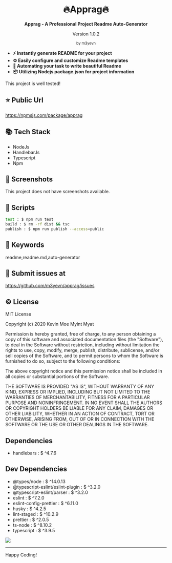 <div style="display:flex; flex-direction:column; justify-content:center;align-items:center;text-align:center">
<h1>🔥Apprag🔥</h1>
<b>Apprag - A Professional Project Readme Auto-Generator</b>
<p>Version 1.0.2</p>
<small>by m3yevn</small>
</div>

 - **⚡ Instantly generate README for your project**
 - **⚙️ Easily configure and customize Readme templates**
 - **🦾 Automating your task to write beautiful Readme**
 - **📦 Utilizing Nodejs package.json for project information**


This project is well tested!

## ⭐ Public Url

https://npmsjs.com/package/apprag

## 📚 Tech Stack

 - NodeJs
 - HandlebarJs
 - Typescript
 - Npm


## 📸 Screenshots

This project does not have screenshots available.

## 📜 Scripts

```sh
test : $ npm run test
build : $ rm -rf dist && tsc
publish : $ npm run publish --access=public

```

## 🔑 Keywords

readme,readme.md,auto-generator

## 👾 Submit issues at

https://github.com/m3yevn/apprag/issues

## ©️ License

MIT License

Copyright (c) 2020 Kevin Moe Myint Myat

Permission is hereby granted, free of charge, to any person obtaining a copy
of this software and associated documentation files (the &quot;Software&quot;), to deal
in the Software without restriction, including without limitation the rights
to use, copy, modify, merge, publish, distribute, sublicense, and/or sell
copies of the Software, and to permit persons to whom the Software is
furnished to do so, subject to the following conditions:

The above copyright notice and this permission notice shall be included in all
copies or substantial portions of the Software.

THE SOFTWARE IS PROVIDED &quot;AS IS&quot;, WITHOUT WARRANTY OF ANY KIND, EXPRESS OR
IMPLIED, INCLUDING BUT NOT LIMITED TO THE WARRANTIES OF MERCHANTABILITY,
FITNESS FOR A PARTICULAR PURPOSE AND NONINFRINGEMENT. IN NO EVENT SHALL THE
AUTHORS OR COPYRIGHT HOLDERS BE LIABLE FOR ANY CLAIM, DAMAGES OR OTHER
LIABILITY, WHETHER IN AN ACTION OF CONTRACT, TORT OR OTHERWISE, ARISING FROM,
OUT OF OR IN CONNECTION WITH THE SOFTWARE OR THE USE OR OTHER DEALINGS IN THE
SOFTWARE.

## Dependencies

 - handlebars : $ ^4.7.6


## Dev Dependencies

 - @types/node : $ ^14.0.13
 - @typescript-eslint/eslint-plugin : $ ^3.2.0
 - @typescript-eslint/parser : $ ^3.2.0
 - eslint : $ ^7.2.0
 - eslint-config-prettier : $ ^6.11.0
 - husky : $ ^4.2.5
 - lint-staged : $ ^10.2.9
 - prettier : $ ^2.0.5
 - ts-node : $ ^8.10.2
 - typescript : $ ^3.9.5


<img src="https://cdn.dribbble.com/users/2401141/screenshots/5487982/developers-gif-showcase.gif"/>

<hr/>
Happy Coding!
